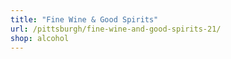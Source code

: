 ```yaml
---
title: "Fine Wine & Good Spirits"
url: /pittsburgh/fine-wine-and-good-spirits-21/
shop: alcohol
---
```


